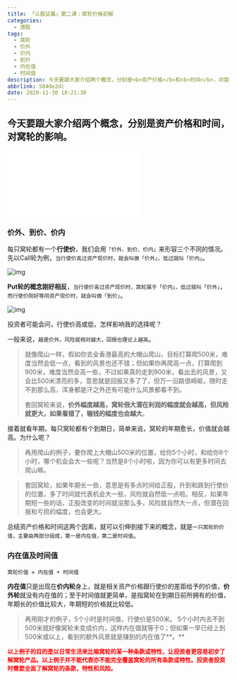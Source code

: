 ```yaml
---
title: 「认股证篇」第二课：窝轮价格初解
categories:
  - 港股
tags:
  - 窝轮
  - 价外
  - 价内
  - 到价
  - 内在值
  - 时间值
description: 今天要跟大家介绍两个概念，分别是<b>资产价格</b>和<b>时间</b>，对窝轮的影响。
abbrlink: 584de2dc
date: 2020-11-30 18:21:30
---
```


## 今天要跟大家介绍两个概念，分别是**资产价格**和**时间**，对窝轮的影响。

<div class="bilibili">
    <iframe src="//player.bilibili.com/player.html?aid=885260723&bvid=BV15K4y1j7N5&cid=258319512&page=1" scrolling="no" border="0" frameborder="no" framespacing="0" allowfullscreen="true"> </iframe>
</div>

### 价外、到价、价内

每只窝轮都有一个**行使价**，我们会用`「价外、到价、价内」`来形容三个不同的情况。先以Call轮为例，`当行使价高过资产现价时，就会叫做「价外」，低过就叫「价内」`。

![img](https://education.bnppwarrant.com/assets/icon/warrants-ep2-otm-sc.png)

**Put轮的概念刚好相反**，`当行使价高过资产现价时，窝轮属于「价内」，低过就叫「价外」`，`而行使价刚好等同资产现价时，就会叫做「到价」`。

![img](https://education.bnppwarrant.com/assets/icon/warrants-ep2-itm-sc.png)

投资者可能会问，行使价高或低，怎样影响我的选择呢？

一般来说，`越是价外，风险就相对越大，回报也理论上越高`。

> 就像爬山一样，假如你去全香港最高的大帽山爬山，目标打算爬500米，难度当然会低一点，看到的风景也还不错；但如果你再爬高一点，打算爬到900米，难度当然会高一些，不过如果真的走到900米，看出去的风景，又会比500米漂亮的多，意思就是回报又多了了，但万一沿路很崎岖，随时走不到那么高，浑身都是汗之外还有可能什么风景都看不到。
>
> 套回窝轮来说，**价外幅度越高，窝轮倍大潜在利润的幅度就会越高，但风险就更大，如果看错了，输钱的幅度也会越大**。

接着就看年期，每只窝轮都有个到期日，简单来说，窝轮的年期愈长，价值就会越高。为什么呢？

> 再用爬山的例子，要你爬上大帽山500米的位置，给你5个小时，和给你8个小时，哪个机会会大一些呢？当然是8个小时啦，因为你可以有更多时间去爬山嘛。

> 套回窝轮，如果年期长一些，意思是有多点时间给正股，升到和跌到行使价的位置，多了时间就代表机会大一些，风险就自然低一点啦。相反，如果年期短一些的话，正股改变的时间就没那么多，风险就自然大一点，但潜在回报和亏损的幅度，也会更大。

总结资产价格和时间这两个因素，就可以引伸到接下来的概念，就是`一只窝轮的价值，主要由两部分组成，第一是内在值，第二是时间值`。

### 内在值及时间值

`窝轮价值 = 内在值 + 时间值`

**内在值**只是出现在**价内轮**身上，就是相关资产价格跟行使价的差距给予的价值，**价外轮**就没有内在值的；至于时间值就更简单，是指窝轮在到期日前所拥有的价值，年期长的价值比较大，年期短的价格就比较低。

> 再用刚才的例子，5个小时是时间值，行使价是500米。 5个小时内去不到500米就好像窝轮未变成价内，这样内在值就等于0；但如果一早已经上到500米或以上，看到的额外风景就是赚到的内在值了**。**

<font size=2 color="red"><b>以上例子的目的是以日常生活来比喻窝轮的某一种条款或特性，让投资者更容易初步了解窝轮产品。以上例子并不能代表亦不能完全覆盖窝轮的所有条款或特性。投资者投资时需要全面了解窝轮的条款，特性和风险。</b></font>

